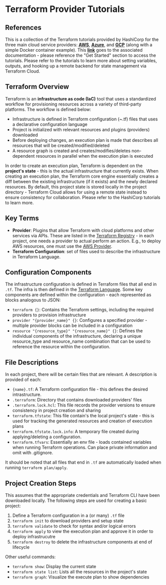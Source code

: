 # Terraform Provider Tutorials

## References
This is a collection of the Terraform tutorials provided by HashiCorp for the three main cloud service providers: [__AWS__](https://aws.amazon.com/), [__Azure__](https://azure.microsoft.com/en-us/), and [__GCP__](https://cloud.google.com/) (along with a simple Docker container example). This [__link__](https://learn.hashicorp.com/terraform) goes to the associated documentation - please reference the "Get Started" section to access the tutorials. Please refer to the tutorials to learn more about setting variables, outputs, and hooking up a remote backend for state management via Terraform Cloud. 

## Terraform Overview

Terraform is an __infrastructure as code (IaC)__ tool that uses a standardized workflow for provisioning resources across a variety of third-party platforms. The workflow is defined below:

- Infrastructure is defined in Terraform configuration (~.tf) files that uses a declarative configuration language
- Project is initialized with relevant resources and plugins (providers) downloaded 
- Before deploying changes, an execution plan is made that describes all resources that will be created/modified/deleted 
- A resource graph is created and creates/modifies/deletes non-dependent resources in parallel when the execution plan is executed

In order to create an execution plan, Terraform is dependent on the __project's state__ - this is the actual infrastructure that currently exists. When creating an execution plan, the Terraform core engine essentially creates a diff between the existing infrastructure (if it exists) and the newly declared resources. By default, this project state is stored locally in the project directory - Terraform Cloud allows for using a remote state instead to ensure consistency for collaboration. Please refer to the HashiCorp tutorials to learn more. 

## Key Terms
- __Provider__: Plugins that allow Terraform with cloud platforms and other services via APIs. These are listed in the [Terraform Registry](https://registry.terraform.io/) - in each project, one needs a provider to actual perform an action. E.g., to deploy AWS resources, one must use the [AWS Provider](https://registry.terraform.io/providers/hashicorp/aws/latest/docs).
- __Terraform Configuration__: set of files used to describe the infrastructure in Terraform Language. 

## Configuration Components
The infrastructure configuration is defined in Terraform files that all end in `.tf`. The infra is then defined in the [Terraform Language](https://www.terraform.io/docs/language/index.html). Some key components are defined within the configuration - each represented as blocks analogous to JSON:

- `terraform {}`: Contains the Terraform settings, including the required providers to provision infrastructure
- `provider "{provider_name}" {}`: Configures a specified provider - multiple provider blocks can be included in a configuration
- `resource "{resource_type}" "{resource_name}" {}`: Defines the individual components of the infrastructure, declaring a unique resource_type and resource_name combination that can be used to reference the resource within the configuration. 

## File Descriptions
In each project, there will be certain files that are relevant. A description is provided of each:

- `{name}.tf`: A Terraform configuration file - this defines the desired intrastructure.
- `.terraform`: Directory that contains downloaded providers' files
- `.terraform.lock.hcl`: This file records the provider versions to ensure consistency in project creation and sharing
- `terraform.tfstate`: This file contain's the local project's state - this is used for tracking the generated resources and creation of execution plans
- `terraform.tfstate.lock.info`: A temporary file created during applying/deleting a configuration. 
- `terraform.tfvars`: Essentially an env file - loads contained variables when running Terraform operations. Can place private information and omit with .gitignore. 

It should be noted that all files that end in `.tf` are automatically loaded when running `terraform plan/apply`. 

## Project Creation Steps
This assumes that the appropriate credentials and Terraform CLI have been downloaded locally. The following steps are used for creating a basic project:

1. Define a Terraform configuration in a (or many) `.tf` file
2. `terraform init` to download providers and setup state
3. `terraform validate` to check for syntax and/or logical errors
4. `terraform apply` to view the execution plan and approve it in order to deploy infrastrucutre
5. `terraform destroy` to delete the infrastructure components at end of lifecycle

Other useful commands:

- `terraform show`: Display the current state
- `terraform state list`: Lists all the resources in the project's state
- `terraform graph`: Visualize the execute plan to show dependencies

